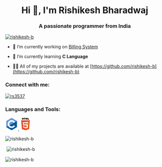 <h1 align="center">Hi 👋, I'm Rishikesh Bharadwaj</h1>
<h3 align="center">A passionate programmer from India</h3>

<p align="left"> <a href="https://github.com/ryo-ma/github-profile-trophy"><img src="https://github-profile-trophy.vercel.app/?username=rishikesh-b&theme=juicyfresh" alt="rishikesh-b" /></a> </p>

- 🔭 I’m currently working on [Billing System](https://github.com/rishikesh-b/BillingSystem)

- 🌱 I’m currently learning **C Language**

- 👨‍💻 All of my projects are available at [https://github.com/rishikesh-b](https://github.com/rishikesh-b)

<h3 align="left">Connect with me:</h3>
<p align="left">
<a href="https://www.hackerrank.com/rs3537" target="blank"><img align="center" src="https://raw.githubusercontent.com/rahuldkjain/github-profile-readme-generator/master/src/images/icons/Social/hackerrank.svg" alt="rs3537" height="30" width="40" /></a>
</p>

<h3 align="left">Languages and Tools:</h3>
<p align="left"> <a href="https://www.cprogramming.com/" target="_blank" rel="noreferrer"> <img src="https://raw.githubusercontent.com/devicons/devicon/master/icons/c/c-original.svg" alt="c" width="40" height="40"/> </a> <a href="https://www.w3.org/html/" target="_blank" rel="noreferrer"> <img src="https://raw.githubusercontent.com/devicons/devicon/master/icons/html5/html5-original-wordmark.svg" alt="html5" width="40" height="40"/> </a> </p>

<p><img align="center" src="https://github-readme-stats.vercel.app/api/top-langs?username=rishikesh-b&show_icons=true&theme=radical&locale=en&layout=compact" alt="rishikesh-b" /></p>

<p>&nbsp;<img align="center" src="https://github-readme-stats.vercel.app/api?username=rishikesh-b&show_icons=true&theme=onedark&locale=en" alt="rishikesh-b" /></p>

<p><img align="center" src="https://github-readme-streak-stats.herokuapp.com/?user=rishikesh-b&theme=highcontrast" alt="rishikesh-b" /></p>
